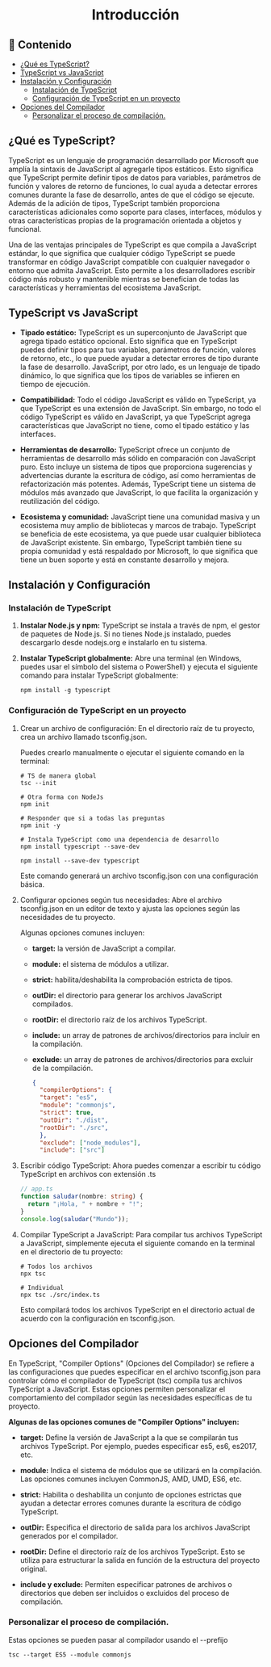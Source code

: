 <h1 align="center">Introducción</h1>

<h2>📑 Contenido</h2>

- [¿Qué es TypeScript?](#qué-es-typescript)
- [TypeScript vs JavaScript](#typescript-vs-javascript)
- [Instalación y Configuración](#instalación-y-configuración)
  - [Instalación de TypeScript](#instalación-de-typescript)
  - [Configuración de TypeScript en un proyecto](#configuración-de-typescript-en-un-proyecto)
- [Opciones del Compilador](#opciones-del-compilador)
  - [Personalizar el proceso de compilación.](#personalizar-el-proceso-de-compilación)

## ¿Qué es TypeScript?

TypeScript es un lenguaje de programación desarrollado por Microsoft que amplía la sintaxis de JavaScript al agregarle tipos estáticos. Esto significa que TypeScript permite definir tipos de datos para variables, parámetros de función y valores de retorno de funciones, lo cual ayuda a detectar errores comunes durante la fase de desarrollo, antes de que el código se ejecute. Además de la adición de tipos, TypeScript también proporciona características adicionales como soporte para clases, interfaces, módulos y otras características propias de la programación orientada a objetos y funcional.

Una de las ventajas principales de TypeScript es que compila a JavaScript estándar, lo que significa que cualquier código TypeScript se puede transformar en código JavaScript compatible con cualquier navegador o entorno que admita JavaScript. Esto permite a los desarrolladores escribir código más robusto y mantenible mientras se benefician de todas las características y herramientas del ecosistema JavaScript.

## TypeScript vs JavaScript

- **Tipado estático:** TypeScript es un superconjunto de JavaScript que agrega tipado estático opcional. Esto significa que en TypeScript puedes definir tipos para tus variables, parámetros de función, valores de retorno, etc., lo que puede ayudar a detectar errores de tipo durante la fase de desarrollo. JavaScript, por otro lado, es un lenguaje de tipado dinámico, lo que significa que los tipos de variables se infieren en tiempo de ejecución.

- **Compatibilidad:** Todo el código JavaScript es válido en TypeScript, ya que TypeScript es una extensión de JavaScript. Sin embargo, no todo el código TypeScript es válido en JavaScript, ya que TypeScript agrega características que JavaScript no tiene, como el tipado estático y las interfaces.

- **Herramientas de desarrollo:** TypeScript ofrece un conjunto de herramientas de desarrollo más sólido en comparación con JavaScript puro. Esto incluye un sistema de tipos que proporciona sugerencias y advertencias durante la escritura de código, así como herramientas de refactorización más potentes. Además, TypeScript tiene un sistema de módulos más avanzado que JavaScript, lo que facilita la organización y reutilización del código.

- **Ecosistema y comunidad:** JavaScript tiene una comunidad masiva y un ecosistema muy amplio de bibliotecas y marcos de trabajo. TypeScript se beneficia de este ecosistema, ya que puede usar cualquier biblioteca de JavaScript existente. Sin embargo, TypeScript también tiene su propia comunidad y está respaldado por Microsoft, lo que significa que tiene un buen soporte y está en constante desarrollo y mejora.

## Instalación y Configuración

### Instalación de TypeScript

1. **Instalar Node.js y npm:** TypeScript se instala a través de npm, el gestor de paquetes de Node.js. Si no tienes Node.js instalado, puedes descargarlo desde nodejs.org e instalarlo en tu sistema.

2. **Instalar TypeScript globalmente:** Abre una terminal (en Windows, puedes usar el símbolo del sistema o PowerShell) y ejecuta el siguiente comando para instalar TypeScript globalmente:

   ```shell
   npm install -g typescript
   ```

### Configuración de TypeScript en un proyecto

1.  Crear un archivo de configuración: En el directorio raíz de tu proyecto, crea un archivo llamado tsconfig.json.

    Puedes crearlo manualmente o ejecutar el siguiente comando en la terminal:

    ```shell
    # TS de manera global
    tsc --init

    # Otra forma con NodeJs
    npm init

    # Responder que si a todas las preguntas
    npm init -y

    # Instala TypeScript como una dependencia de desarrollo
    npm install typescript --save-dev

    npm install --save-dev typescript

    ```

    Este comando generará un archivo tsconfig.json con una configuración básica.

2.  Configurar opciones según tus necesidades: Abre el archivo tsconfig.json en un editor de texto y ajusta las opciones según las necesidades de tu proyecto.

    Algunas opciones comunes incluyen:

    - **target:** la versión de JavaScript a compilar.

    - **module:** el sistema de módulos a utilizar.

    - **strict:** habilita/deshabilita la comprobación estricta de tipos.

    - **outDir:** el directorio para generar los archivos JavaScript compilados.

    - **rootDir:** el directorio raíz de los archivos TypeScript.

    - **include:** un array de patrones de archivos/directorios para incluir en la compilación.

    - **exclude:** un array de patrones de archivos/directorios para excluir de la compilación.

      ```json
      {
        "compilerOptions": {
        "target": "es5",
        "module": "commonjs",
        "strict": true,
        "outDir": "./dist",
        "rootDir": "./src",
        },
        "exclude": ["node_modules"],
        "include": ["src"]
      ```

3.  Escribir código TypeScript: Ahora puedes comenzar a escribir tu código TypeScript en archivos con extensión .ts

    ```typescript
    // app.ts
    function saludar(nombre: string) {
      return "¡Hola, " + nombre + "!";
    }
    console.log(saludar("Mundo"));
    ```

4.  Compilar TypeScript a JavaScript: Para compilar tus archivos TypeScript a JavaScript, simplemente ejecuta el siguiente comando en la terminal en el directorio de tu proyecto:

    ```shell
    # Todos los archivos
    npx tsc

    # Individual
    npx tsc ./src/index.ts
    ```

    Esto compilará todos los archivos TypeScript en el directorio actual de acuerdo con la configuración en tsconfig.json.

## Opciones del Compilador

En TypeScript, "Compiler Options" (Opciones del Compilador) se refiere a las configuraciones que puedes especificar en el archivo tsconfig.json para controlar cómo el compilador de TypeScript (tsc) compila tus archivos TypeScript a JavaScript. Estas opciones permiten personalizar el comportamiento del compilador según las necesidades específicas de tu proyecto.

**Algunas de las opciones comunes de "Compiler Options" incluyen:**

- **target:** Define la versión de JavaScript a la que se compilarán tus archivos TypeScript. Por ejemplo, puedes especificar es5, es6, es2017, etc.

- **module:** Indica el sistema de módulos que se utilizará en la compilación. Las opciones comunes incluyen CommonJS, AMD, UMD, ES6, etc.

- **strict:** Habilita o deshabilita un conjunto de opciones estrictas que ayudan a detectar errores comunes durante la escritura de código TypeScript.

- **outDir:** Especifica el directorio de salida para los archivos JavaScript generados por el compilador.

- **rootDir:** Define el directorio raíz de los archivos TypeScript. Esto se utiliza para estructurar la salida en función de la estructura del proyecto original.

- **include y exclude:** Permiten especificar patrones de archivos o directorios que deben ser incluidos o excluidos del proceso de compilación.

### Personalizar el proceso de compilación.

Estas opciones se pueden pasar al compilador usando el --prefijo

```shell
tsc --target ES5 --module commonjs
```
